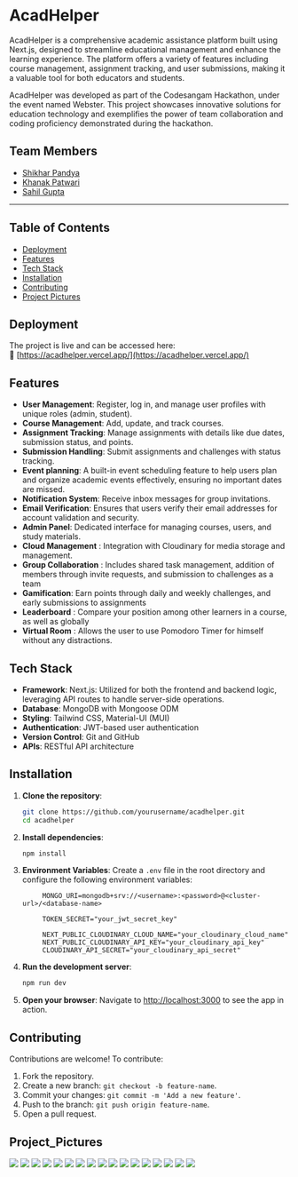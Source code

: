 # AcadHelper

AcadHelper is a comprehensive academic assistance platform built using Next.js, designed to streamline educational management and enhance the learning experience. The platform offers a variety of features including course management, assignment tracking, and user submissions, making it a valuable tool for both educators and students.

AcadHelper was developed as part of the Codesangam Hackathon, under the event named Webster. This project showcases innovative solutions for education technology and exemplifies the power of team collaboration and coding proficiency demonstrated during the hackathon.

## Team Members
- [Shikhar Pandya](https://github.com/shikharpandya0487)
- [Khanak Patwari](https://github.com/Khanak21)
- [Sahil Gupta](https://github.com/Sahilgupta3224)

---
## Table of Contents

- [Deployment](#deployment)
- [Features](#features)
- [Tech Stack](#tech-stack)
- [Installation](#installation)
- [Contributing](#contributing)
- [Project Pictures](#Project_Pictures)

## Deployment

The project is live and can be accessed here:  
🔗 [https://acadhelper.vercel.app/](https://acadhelper.vercel.app/)

## Features

- **User Management**: Register, log in, and manage user profiles with unique roles (admin, student).
- **Course Management**: Add, update, and track courses.
- **Assignment Tracking**: Manage assignments with details like due dates, submission status, and points.
- **Submission Handling**: Submit assignments and challenges with status tracking.
- **Event planning**: A built-in event scheduling feature to help users plan and organize academic events effectively, ensuring no important dates are missed.
- **Notification System**: Receive inbox messages for group invitations.
- **Email Verification**: Ensures that users verify their email addresses for account validation and security.
- **Admin Panel**: Dedicated interface for managing courses, users, and study materials.
- **Cloud Management** : Integration with Cloudinary for media storage and management.
- **Group Collaboration** : Includes shared task management, addition of members through invite requests, and submission to challenges as a team 
- **Gamification**: Earn points through daily and weekly challenges, and early submissions to assignments
- **Leaderboard** : Compare your position among other learners in a course, as well as globally
- **Virtual Room** : Allows the user to use Pomodoro Timer for himself without any distractions.

## Tech Stack

- **Framework**: Next.js: Utilized for both the frontend and backend logic, leveraging API routes to handle server-side operations.
- **Database**: MongoDB with Mongoose ODM
- **Styling**: Tailwind CSS, Material-UI (MUI)
- **Authentication**: JWT-based user authentication
- **Version Control**: Git and GitHub
- **APIs**: RESTful API architecture

## Installation

1. **Clone the repository**:
   ```bash
   git clone https://github.com/yourusername/acadhelper.git
   cd acadhelper
   ```

2. **Install dependencies**:
   ```bash
   npm install
   ```

3. **Environment Variables**:
   Create a `.env` file in the root directory and configure the following environment variables:
   ```plaintext
        MONGO_URI=mongodb+srv://<username>:<password>@<cluster-url>/<database-name>

        TOKEN_SECRET="your_jwt_secret_key"

        NEXT_PUBLIC_CLOUDINARY_CLOUD_NAME="your_cloudinary_cloud_name"
        NEXT_PUBLIC_CLOUDINARY_API_KEY="your_cloudinary_api_key"
        CLOUDINARY_API_SECRET="your_cloudinary_api_secret"

   ```

4. **Run the development server**:
   ```bash
   npm run dev
   ```

5. **Open your browser**:
   Navigate to [http://localhost:3000](http://localhost:3000) to see the app in action.




## Contributing

Contributions are welcome! To contribute:
1. Fork the repository.
2. Create a new branch: `git checkout -b feature-name`.
3. Commit your changes: `git commit -m 'Add a new feature'`.
4. Push to the branch: `git push origin feature-name`.
5. Open a pull request.

## Project_Pictures

<img src="https://github.com/user-attachments/assets/b3c7c272-250f-47fa-a718-94ef515190ce" />
<img src="https://github.com/user-attachments/assets/fa73157c-a65d-43f0-856d-781ec0a4f230" />
<img src="https://github.com/user-attachments/assets/ae0537b9-52c1-444f-a8f2-926562454814" />
<img src="https://github.com/user-attachments/assets/31325f96-5ce6-4b19-8996-3154d49cb729" />
<img src="https://github.com/user-attachments/assets/28cd36d9-d4de-4814-9673-8440a66beb42" />
<img src="https://github.com/user-attachments/assets/16b6e350-a680-4945-a9ef-2f77600d01d5" />
<img src="https://github.com/user-attachments/assets/d59b4384-7946-4345-9d8e-7471e02a5cea" />
<img src="https://github.com/user-attachments/assets/8a760c99-32b9-4baf-b278-407037251b69" />
<img src="https://github.com/user-attachments/assets/aa7e093f-94a9-4bdd-9f44-63d19d75eb3c" />
<img src="https://github.com/user-attachments/assets/20831a43-a079-4d62-8cc8-15a3d633f952" />
<img src="https://github.com/user-attachments/assets/f31a5378-e877-4dab-8f7c-0e6d1cd25671" />
<img src="https://github.com/user-attachments/assets/9e54a2f8-1a92-4a67-a421-ce37bbdc6809" />
<img src="https://github.com/user-attachments/assets/dd1e1728-3b97-455f-8da0-73794b964f40" />
<img src="https://github.com/user-attachments/assets/f251e173-ff71-4ec7-b783-4c280ce5a1f8" />
<img src="https://github.com/user-attachments/assets/278d4bf5-a6f3-4f47-84be-663904711839" />
<img src="https://github.com/user-attachments/assets/902dd566-997a-4b4a-b161-2c1ca3dc4ab9" />
<img src="https://github.com/user-attachments/assets/0bd9e893-37f7-41c4-8ee7-ce3fd90a9b6e" />